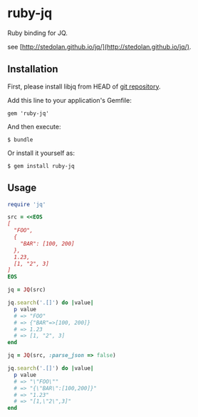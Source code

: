 # ruby-jq

Ruby binding for JQ.

see [http://stedolan.github.io/jq/](http://stedolan.github.io/jq/).

## Installation

First, please install libjq from HEAD of [git repository](https://github.com/stedolan/jq).

Add this line to your application's Gemfile:

    gem 'ruby-jq'

And then execute:

    $ bundle

Or install it yourself as:

    $ gem install ruby-jq

## Usage

```ruby
require 'jq'

src = <<EOS
[
  "FOO",
  {
    "BAR": [100, 200]
  },
  1.23,
  [1, "2", 3]
]
EOS

jq = JQ(src)

jq.search('.[]') do |value|
  p value
  # => "FOO"
  # => {"BAR"=>[100, 200]}
  # => 1.23
  # => [1, "2", 3]
end

jq = JQ(src, :parse_json => false)

jq.search('.[]') do |value|
  p value
  # => "\"FOO\""
  # => "{\"BAR\":[100,200]}"
  # => "1.23"
  # => "[1,\"2\",3]"
end
```

